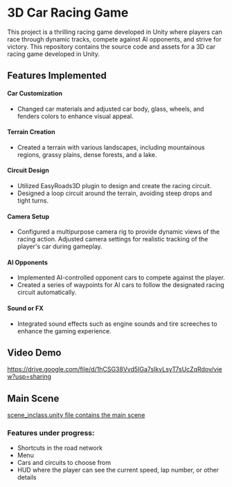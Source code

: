 # 3D Car Racing Game 

This project is a thrilling racing game developed in Unity where players can race through dynamic tracks, compete against AI opponents, and strive for victory. This repository contains the source code and assets for a 3D car racing game developed in Unity.

## Features Implemented
#### Car Customization
- Changed car materials and adjusted car body, glass, wheels, and fenders colors to enhance visual appeal.

#### Terrain Creation
- Created a terrain with various landscapes, including mountainous regions, grassy plains, dense forests, and a lake.

#### Circuit Design
- Utilized EasyRoads3D plugin to design and create the racing circuit.
- Designed a loop circuit around the terrain, avoiding steep drops and tight turns.

#### Camera Setup
- Configured a multipurpose camera rig to provide dynamic views of the racing action. Adjusted camera settings for realistic tracking of the player's car during gameplay.

#### AI Opponents
- Implemented AI-controlled opponent cars to compete against the player.
- Created a series of waypoints for AI cars to follow the designated racing circuit automatically.

#### Sound or FX
- Integrated sound effects such as engine sounds and tire screeches to enhance the gaming experience.

## Video Demo
https://drive.google.com/file/d/1hCSG38Vvd5IGa7sIkvLsyT7sUcZqRdov/view?usp=sharing 

## Main Scene
[scene_inclass.unity file contains the main scene](Assets/scene_inclass.unity)

### Features under progress:
- Shortcuts in the road network
- Menu
- Cars and circuits to choose from
- HUD where the player can see the current speed, lap number, or other details
